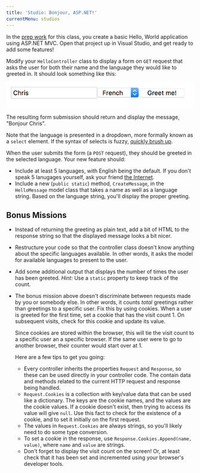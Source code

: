 ```yaml
---
title: 'Studio: Bonjour, ASP.NET!'
currentMenu: studios
---
```


In the [prep work](../class-prep/3/) for this class, you create a basic Hello, World application using ASP.NET MVC. Open that project up in Visual Studio, and get ready to add some features!

Modify your `HelloController` class to display a form on `GET` request that asks the user for both their name and the language they would like to greeted in. It should look something like this:

![Greeting Form](form.png)

The resulting form submission should return and display the message, "Bonjour Chris".

Note that the language is presented in a dropdown, more formally known as a `select` element. If the syntax of selects is fuzzy, [quickly brush up](https://developer.mozilla.org/en-US/docs/Web/HTML/Element/select).

When the user submits the form (a `POST` request), they should be greeted in the selected language. Your new feature should:
- Include at least 5 languages, with English being the default. If you don't speak 5 lanugages yourself, ask your friend [the Internet](http://pocketcultures.com/2008/10/30/say-hello-in-20-languages/).
- Include a new (`public static`) method, `CreateMessage`, in the `HelloMessage` model class that takes a name as well as a language string. Based on the language string, you'll display the proper greeting.

## Bonus Missions

- Instead of returning the greeting as plain text, add a bit of HTML to the response string so that the displayed message looks a bit nicer.
- Restructure your code so that the controller class doesn't know anything about the specific languages available. In other words, it asks the model for available languages to present to the user.
- Add some additional output that displays the number of times the user has been greeted. *Hint:* Use a `static` property to keep track of the count.
- The bonus mission above doesn't discriminate between requests made by you or somebody else. In other words, it counts *total* greetings rather than greetings to a specific user. Fix this by using cookies. When a user is greeted for the first time, set a cookie that has the visit count 1. On subsequent visits, check for this cookie and update its value.

    Since cookies are stored within the browser, this will tie the visit count to a specific user an a specific browser. If the same user were to go to another browser, their counter would start over at 1.

    Here are a few tips to get you going:
    - Every controller inherits the properties `Request` and `Response`, so these can be used directly in your controller code. The contain data and methods related to the current HTTP request and response being handled.
    - `Request.Cookies` is a collection with key/value data that can be used like a dictionary. The keys are the cookie names, and the values are the cookie values. If a cookie doesn't exist, then trying to access its value will give `null`. Use this fact to check for the existence of a cookie, and to set it initially on the first request.
    - The values in `Request.Cookies` are always strings, so you'll likely need to do some type conversion.
    - To set a cookie in the response, use `Response.Cookies.Append(name, value)`, where `name` and `value` are strings.
    - Don't forget to display the visit count on the screen! Or, at least check that it has been set and incremented using your browser's developer tools.

